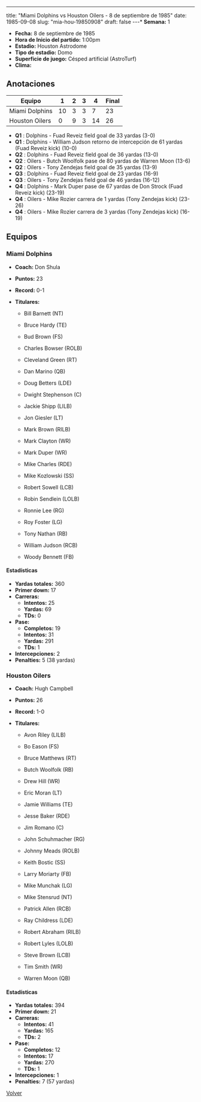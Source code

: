 ---
title: "Miami Dolphins vs Houston Oilers - 8 de septiembre de 1985"
date: 1985-09-08
slug: "mia-hou-19850908"
draft: false
---* **Semana:** 1
* **Fecha:** 8 de septiembre de 1985
* **Hora de Inicio del partido:** 1:00pm
* **Estadio:** Houston Astrodome
* **Tipo de estadio:** Domo
* **Superficie de juego:** Césped artificial (AstroTurf)
* **Clima:** 




## Anotaciones
| Equipo | 1 | 2 | 3 | 4 | Final |
|--------|---|---|---|---|-------|
| Miami Dolphins  | 10 | 3 | 3 | 7  | 23 |
| Houston Oilers  | 0 | 9 | 3 | 14  | 26 |
* **Q1** : Dolphins - Fuad Reveiz field goal de 33 yardas (3-0)
* **Q1** : Dolphins - William Judson retorno de intercepción de 61 yardas (Fuad Reveiz kick) (10-0)
* **Q2** : Dolphins - Fuad Reveiz field goal de 36 yardas (13-0)
* **Q2** : Oilers - Butch Woolfolk pase de 80 yardas de Warren Moon (13-6)
* **Q2** : Oilers - Tony Zendejas field goal de 35 yardas (13-9)
* **Q3** : Dolphins - Fuad Reveiz field goal de 23 yardas (16-9)
* **Q3** : Oilers - Tony Zendejas field goal de 46 yardas (16-12)
* **Q4** : Dolphins - Mark Duper pase de 67 yardas de Don Strock (Fuad Reveiz kick) (23-19)
* **Q4** : Oilers - Mike Rozier carrera de 1 yardas (Tony Zendejas kick) (23-26)
* **Q4** : Oilers - Mike Rozier carrera de 3 yardas (Tony Zendejas kick) (16-19)


## Equipos


### Miami Dolphins
* **Coach:** Don Shula
* **Puntos:** 23
* **Record:** 0-1
* **Titulares:** 

  * Bill Barnett (NT) 

  * Bruce Hardy (TE) 

  * Bud Brown (FS) 

  * Charles Bowser (ROLB) 

  * Cleveland Green (RT) 

  * Dan Marino (QB) 

  * Doug Betters (LDE) 

  * Dwight Stephenson (C) 

  * Jackie Shipp (LILB) 

  * Jon Giesler (LT) 

  * Mark Brown (RILB) 

  * Mark Clayton (WR) 

  * Mark Duper (WR) 

  * Mike Charles (RDE) 

  * Mike Kozlowski (SS) 

  * Robert Sowell (LCB) 

  * Robin Sendlein (LOLB) 

  * Ronnie Lee (RG) 

  * Roy Foster (LG) 

  * Tony Nathan (RB) 

  * William Judson (RCB) 

  * Woody Bennett (FB) 

#### Estadísticas
* **Yardas totales:** 360
* **Primer down:** 17
* **Carreras:**
  * **Intentos:** 25
  * **Yardas:** 69
  * **TDs:** 0
* **Pase:**
  * **Completos:** 19
  * **Intentos:** 31
  * **Yardas:** 291
  * **TDs:** 1
* **Intercepciones:** 2
* **Penalties:** 5 (38 yardas)

### Houston Oilers
* **Coach:** Hugh Campbell
* **Puntos:** 26
* **Record:** 1-0
* **Titulares:** 

  * Avon Riley (LILB) 

  * Bo Eason (FS) 

  * Bruce Matthews (RT) 

  * Butch Woolfolk (RB) 

  * Drew Hill (WR) 

  * Eric Moran (LT) 

  * Jamie Williams (TE) 

  * Jesse Baker (RDE) 

  * Jim Romano (C) 

  * John Schuhmacher (RG) 

  * Johnny Meads (ROLB) 

  * Keith Bostic (SS) 

  * Larry Moriarty (FB) 

  * Mike Munchak (LG) 

  * Mike Stensrud (NT) 

  * Patrick Allen (RCB) 

  * Ray Childress (LDE) 

  * Robert Abraham (RILB) 

  * Robert Lyles (LOLB) 

  * Steve Brown (LCB) 

  * Tim Smith (WR) 

  * Warren Moon (QB) 

#### Estadísticas
* **Yardas totales:** 394
* **Primer down:** 21
* **Carreras:**
  * **Intentos:** 41
  * **Yardas:** 165
  * **TDs:** 2
* **Pase:**
  * **Completos:** 12
  * **Intentos:** 17
  * **Yardas:** 270
  * **TDs:** 1
* **Intercepciones:** 1
* **Penalties:** 7 (57 yardas)


[Volver](/historia/1985)
